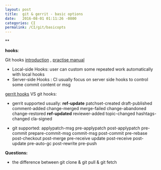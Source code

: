 ```yaml
---
layout: post
title:  git & gerrit - basic options
date:   2016-08-01 01:11:26 -0800
categories: CI
permalink: /CI/git/basicopts
---
```


**

**hooks**:

Git hooks [introduction](https://www.atlassian.com/git/tutorials/git-hooks/) , [practise manual](http://githooks.com/)
* Local-side Hooks: user can custom some repeated work  automatically with local hooks
* Server-side Hooks : CI usually focus on server side hooks to control some commit content or msg

[gerrit hooks](https://review.cyanogenmod.org/Documentation/config-hooks.html) VS git hooks:
* gerrit supported usually:
	**ref-update**
	patchset-created
	draft-published
	comment-added
	change-merged
	merge-failed
	change-abandoned
	change-restored
	**ref-updated**
	reviewer-added
	topic-changed
	hashtags-changed
	cla-signed

* git supported:
	applypatch-msg
	pre-applypatch
	post-applypatch
	pre-commit
	prepare-commit-msg
	commit-msg
	post-commit
	pre-rebase
	post-checkout
	post-merge
	pre-receive
	update
	post-receive
	post-update
	pre-auto-gc
	post-rewrite
	pre-push




**Questions:**

* the difference between git clone & git pull  & git fetch